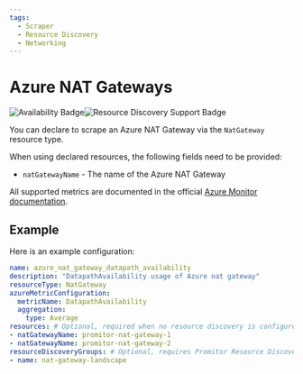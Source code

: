 ```yaml
---
tags:
  - Scraper
  - Resource Discovery
  - Networking
---
```


# Azure NAT Gateways

![Availability Badge](https://img.shields.io/badge/Available%20Starting-v2.9-green.svg)![Resource Discovery Support Badge](https://img.shields.io/badge/Support%20for%20Resource%20Discovery-Yes-green.svg)

You can declare to scrape an Azure NAT Gateway via the `NatGateway` resource
type.

When using declared resources, the following fields need to be provided:

- `natGatewayName` - The name of the Azure NAT Gateway

All supported metrics are documented in the official [Azure Monitor documentation](https://learn.microsoft.com/en-us/azure/azure-monitor/essentials/metrics-supported#microsoftnetworknatgateways).

## Example

Here is an example configuration:

```yaml
name: azure_nat_gateway_datapath_availability
description: "DatapathAvailability usage of Azure nat gateway"
resourceType: NatGateway
azureMetricConfiguration:
  metricName: DatapathAvailability
  aggregation:
    type: Average
resources: # Optional, required when no resource discovery is configured
- natGatewayName: promitor-nat-gateway-1
- natGatewayName: promitor-nat-gateway-2
resourceDiscoveryGroups: # Optional, requires Promitor Resource Discovery agent (https://docs.promitor.io/latest/how-it-works#using-resource-discovery)
- name: nat-gateway-landscape
```
